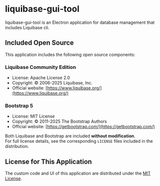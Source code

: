 # liquibase-gui-tool

liquibase-gui-tool is an Electron application for database management that includes Liquibase cli.

## Included Open Source

This application includes the following open source components:

### Liquibase Community Edition
- License: Apache License 2.0
- Copyright: © 2006-2025 Liquibase, Inc.
- Official website: [https://www.liquibase.org/](https://www.liquibase.org/)

### Bootstrap 5
- License: MIT License
- Copyright: © 2011-2025 The Bootstrap Authors
- Official website: [https://getbootstrap.com/](https://getbootstrap.com/)

Both Liquibase and Bootstrap are included **without modification**.  
For full license details, see the corresponding `LICENSE` files included in the distribution.

## License for This Application

The custom code and UI of this application are distributed under the [MIT License](LICENSE).
